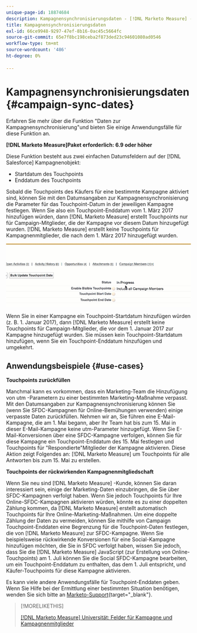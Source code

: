```yaml
---
unique-page-id: 18874684
description: Kampagnensynchronisierungsdaten - [!DNL Marketo Measure] - Produktdokumentation
title: Kampagnensynchronisierungsdaten
exl-id: 66ce9948-9297-47ef-8b16-0ac45c5664fc
source-git-commit: 65e7f8bc198ceba2f873ded23c94601080ad0546
workflow-type: tm+mt
source-wordcount: '486'
ht-degree: 0%

---
```


# Kampagnensynchronisierungsdaten {#campaign-sync-dates}

Erfahren Sie mehr über die Funktion &quot;Daten zur Kampagnensynchronisierung&quot;und bieten Sie einige Anwendungsfälle für diese Funktion an.

**[!DNL Marketo Measure]Paket erforderlich: 6.9 oder höher**

Diese Funktion besteht aus zwei einfachen Datumsfeldern auf der [!DNL Salesforce] Kampagnenobjekt:

* Startdatum des Touchpoints
* Enddatum des Touchpoints

Sobald die Touchpoints des Käufers für eine bestimmte Kampagne aktiviert sind, können Sie mit den Datumsangaben zur Kampagnensynchronisierung die Parameter für das Touchpoint-Datum in der jeweiligen Kampagne festlegen. Wenn Sie also ein Touchpoint-Enddatum vom 1. März 2017 hinzufügen würden, dann [!DNL Marketo Measure] erstellt Touchpoints nur für Campaign-Mitglieder, die der Kampagne vor diesem Datum hinzugefügt wurden. [!DNL Marketo Measure] erstellt keine Touchpoints für Kampagnenmitglieder, die nach dem 1. März 2017 hinzugefügt wurden.

![](assets/1.gif)

Wenn Sie in einer Kampagne ein Touchpoint-Startdatum hinzufügen würden (z. B. 1. Januar 2017), dann [!DNL Marketo Measure] erstellt keine Touchpoints für Campaign-Mitglieder, die vor dem 1. Januar 2017 zur Kampagne hinzugefügt wurden. Sie müssen kein Touchpoint-Startdatum hinzufügen, wenn Sie ein Touchpoint-Enddatum hinzufügen und umgekehrt.

## Anwendungsbeispiele {#use-cases}

**Touchpoints zurückfüllen**

Manchmal kann es vorkommen, dass ein Marketing-Team die Hinzufügung von utm -Parametern zu einer bestimmten Marketing-Maßnahme verpasst. Mit den Datumsangaben zur Kampagnensynchronisierung können Sie (wenn Sie SFDC-Kampagnen für Online-Bemühungen verwenden) einige verpasste Daten zurückfüllen. Nehmen wir an, Sie führen eine E-Mail-Kampagne, die am 1. Mai begann, aber Ihr Team hat bis zum 15. Mai in dieser E-Mail-Kampagne keine utm-Parameter hinzugefügt. Wenn Sie E-Mail-Konversionen über eine SFDC-Kampagne verfolgen, können Sie für diese Kampagne ein Touchpoint-Enddatum des 15. Mai festlegen und Touchpoints für &quot;Respondierte&quot;Mitglieder der Kampagne aktivieren. Diese Aktion zeigt Folgendes an: [!DNL Marketo Measure] um Touchpoints für alle Antworten bis zum 15. Mai zu erstellen.

**Touchpoints der rückwirkenden Kampagnenmitgliedschaft**

Wenn Sie neu sind [!DNL Marketo Measure] -Kunde, können Sie daran interessiert sein, einige der Marketing-Daten einzubringen, die Sie über SFDC-Kampagnen verfolgt haben. Wenn Sie jedoch Touchpoints für Ihre Online-SFDC-Kampagnen aktivieren würden, könnte es zu einer doppelten Zählung kommen, da [!DNL Marketo Measure] erstellt automatisch Touchpoints für Ihre Online-Marketing-Maßnahmen. Um eine doppelte Zählung der Daten zu vermeiden, können Sie mithilfe von Campaign Touchpoint-Enddaten eine Begrenzung für die Touchpoint-Daten festlegen, die von [!DNL Marketo Measure] zur SFDC-Kampagne. Wenn Sie beispielsweise rückwirkende Konversionen für eine Social-Kampagne hinzufügen möchten, die Sie in SFDC verfolgt haben, wissen Sie jedoch, dass Sie die [!DNL Marketo Measure] JavaScript (zur Erstellung von Online-Touchpoints) am 1. Juli können Sie die Social SFDC-Kampagne bearbeiten, um ein Touchpoint-Enddatum zu enthalten, das dem 1. Juli entspricht, und Käufer-Touchpoints für diese Kampagne aktivieren.

Es kann viele andere Anwendungsfälle für Touchpoint-Enddaten geben. Wenn Sie Hilfe bei der Ermittlung einer bestimmten Situation benötigen, wenden Sie sich bitte an [Marketo-Support](https://nation.marketo.com/t5/support/ct-p/Support){target="_blank"}.

>[!MORELIKETHIS]
>
>[[!DNL Marketo Measure] Universität: Felder für Kampagne und Kampagnenmitglieder](https://learn.bizible.com/2-bizible-customization/137720https://universityonline.marketo.com/courses/bizible-fundamentals-channel-management/#/page/5c63007334d9f0367662b758)
